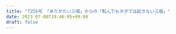 ```yaml
---
title: "7255号 「ありがたい三唱」からの「転んでもタダでは起きない三唱」"
date: 2023-07-08T19:46:05+09:00
draft: false
---
```


```
```

```
```
